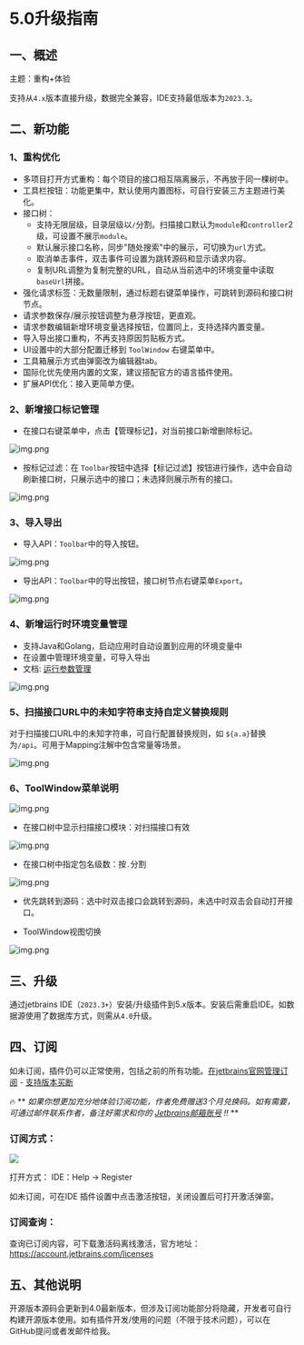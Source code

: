 # 5.0升级指南

## 一、概述

主题：重构+体验

支持从`4.x`版本直接升级，数据完全兼容，IDE支持最低版本为`2023.3`。

## 二、新功能

### 1、重构优化

- 多项目打开方式重构：每个项目的接口相互隔离展示，不再放于同一棵树中。
- 工具栏按钮：功能更集中，默认使用内置图标，可自行安装三方主题进行美化。
- 接口树：
  - 支持无限层级，目录层级以`/`分割。扫描接口默认为`module`和`controller`2级，可设置不展示`module`。
  - 默认展示接口名称，同步"随处搜索"中的展示，可切换为`url`方式。
  - 取消单击事件，双击事件可设置为跳转源码和显示请求内容。
  - 复制URL调整为复制完整的URL，自动从当前选中的环境变量中读取`baseUrl`拼接。
- 强化请求标签：无数量限制，通过标题右键菜单操作，可跳转到源码和接口树节点。
- 请求参数保存/展示按钮调整为悬浮按钮，更直观。
- 请求参数编辑新增环境变量选择按钮，位置同上，支持选择内置变量。
- 导入导出接口重构，不再支持原因剪贴板方式。
- UI设置中的大部分配置迁移到 `ToolWindow` 右键菜单中。
- 工具箱展示方式由弹窗改为编辑器tab。
- 国际化优先使用内置的文案，建议搭配官方的语言插件使用。
- 扩展API优化：接入更简单方便。


### 2、新增接口标记管理

- 在接口右键菜单中，点击【管理标记】，对当前接口新增删除标记。

![img.png](images/manage_tag.png)

- 按标记过滤：在 `Toolbar`按钮中选择【标记过滤】按钮进行操作，选中会自动刷新接口树，只展示选中的接口；未选择则展示所有的接口。

![img.png](images/manage_tag_filter.png)

### 3、导入导出

- 导入API：`Toolbar`中的导入按钮。

![img.png](images/api_import.png)

- 导出API：`Toolbar`中的导出按钮，接口树节点右键菜单`Export`。

![img.png](images/api_export.png)

### 4、新增运行时环境变量管理

- 支持Java和Golang，启动应用时自动设置到应用的环境变量中
- 在设置中管理环境变量，可导入导出
- 文档: [运行参数管理](../核心功能/运行参数管理.md)

![img.png](../核心功能/images/runenv.png)

### 5、扫描接口URL中的未知字符串支持自定义替换规则

对于扫描接口URL中的未知字符串，可自行配置替换规则，如 `${a.a}`替换为`/api`。可用于Mapping注解中包含常量等场景。

![img.png](images/replacerule.png)

### 6、ToolWindow菜单说明

![img.png](images/toolwindowanction.png)

- 在接口树中显示扫描接口模块：对扫描接口有效

![img.png](images/showapimodule.png)

- 在接口树中指定包名级数：按`.`分割

![img.png](showCompletePackage.png)

- 优先跳转到源码：选中时双击接口会跳转到源码，未选中时双击会自动打开接口。

- ToolWindow视图切换

![img.png](images/toolwindow_vertical.png)


## 三、升级

通过jetbrains IDE（`2023.3+`）安装/升级插件到5.x版本。安装后需重启IDE。如数据源使用了数据库方式，则需从`4.0`升级。

## 四、订阅

如未订阅，插件仍可以正常使用，包括之前的所有功能。[在jetbrains官网管理订阅](https://account.jetbrains.com/licenses) - [支持版本买断](https://sales.jetbrains.com/hc/en-gb/articles/207240845-What-is-a-perpetual-fallback-license)

:fire: **
_如果你想更加充分地体验订阅功能，作者免费赠送3个月兑换码。如有需要，可通过邮件联系作者，备注好需求和你的 [Jetbrains邮箱账号](https://account.jetbrains.com/profile-details) !!_
**

### 订阅方式：

![](images/224750015247999.png)

打开方式：
IDE：Help -> Register

如未订阅，可在IDE 插件设置中点击激活按钮，关闭设置后可打开激活弹窗。

### 订阅查询：

查询已订阅内容，可下载激活码离线激活，官方地址：https://account.jetbrains.com/licenses

## 五、其他说明

开源版本源码会更新到4.0最新版本，但涉及订阅功能部分将隐藏，开发者可自行构建开源版本使用。如有插件开发/使用的问题（不限于技术问题），可以在GitHub提问或者发邮件给我。
